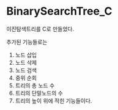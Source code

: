 # BinarySearchTree_C
이진탐색트리를 C로 만들었다. 

추가된 기능들로는 
1. 노드 삽입
2. 노드 삭제
3. 노드 검색
4. 중위 순회
5. 트리의 총 노드 수
6. 트리의 단말노드의 수
7. 트리의 높이
위에 적힌 기능들이다. 
